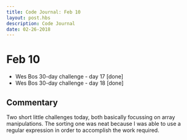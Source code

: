 ```yaml
---
title: Code Journal: Feb 10
layout: post.hbs
description: Code Journal
date: 02-26-2018
---
```

# Feb 10

- Wes Bos 30-day challenge - day 17 [done]
- Wes Bos 30-day challenge - day 18 [done]

## Commentary

Two short little challenges today, both basically focussing on array manipulations.  The sorting one was neat because I was able to use a regular expression in order to accomplish the work required.